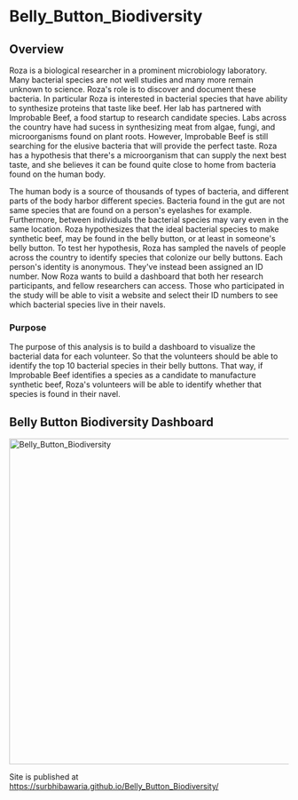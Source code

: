 # Belly_Button_Biodiversity

## Overview

Roza is a biological researcher in a prominent microbiology laboratory. Many bacterial species are not well studies and many more remain unknown to science. Roza's role is to discover and document these bacteria. In particular Roza is interested in bacterial species that have ability to synthesize proteins that taste like beef. Her lab has partnered with Improbable Beef, a food startup to research candidate species. Labs across the country have had sucess in synthesizing meat from algae, fungi, and microorganisms found on plant roots. However, Improbable Beef is still searching for the elusive bacteria that will provide the perfect taste. Roza has a hypothesis that there's a microorganism that can supply the next best taste, and she believes it can be found quite close to home from bacteria found on the human body.

The human body is a source of thousands of types of bacteria, and different parts of the body harbor different species. Bacteria found in the gut are not same species that are found on a person's eyelashes for example. Furthermore, between individuals the bacterial species may vary even in the same location. Roza hypothesizes that the ideal bacterial species to make synthetic beef, may be found in the belly button, or at least in someone's belly button. To test her hypothesis, Roza has sampled the navels of people across the country to identify species that colonize our belly buttons. Each person's identity is anonymous. They've instead been assigned an ID number. Now Roza wants to build a dashboard that both her research participants, and fellow researchers can access. Those who participated in the study will be able to visit a website and select their ID numbers to see which bacterial species live in their navels.

### Purpose

The purpose of this analysis is to build a dashboard to visualize the bacterial data for each volunteer. So that the volunteers should be able to identify the top 10 bacterial species in their belly buttons. That way, if Improbable Beef identifies a species as a candidate to manufacture synthetic beef, Roza's volunteers will be able to identify whether that species is found in their navel.

## Belly Button Biodiversity Dashboard



<img width="587" alt="Belly_Button_Biodiversity" src="https://user-images.githubusercontent.com/95826875/158048158-faff82f4-b765-45a0-8e7c-3d35e097bb51.png">


Site is published at https://surbhibawaria.github.io/Belly_Button_Biodiversity/
